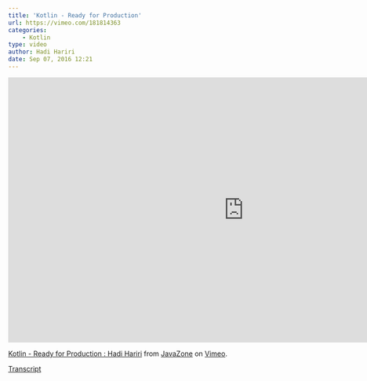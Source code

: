 ```yaml
---
title: 'Kotlin - Ready for Production'
url: https://vimeo.com/181814363
categories:
    - Kotlin
type: video
author: Hadi Hariri
date: Sep 07, 2016 12:21
---
```

<iframe src="https://player.vimeo.com/video/181814363" width="960" height="540" frameborder="0"></iframe>

<a href="https://vimeo.com/181814363">Kotlin - Ready for Production : Hadi Hariri</a> from <a href="https://vimeo.com/javazone">JavaZone</a> on <a href="https://vimeo.com">Vimeo</a>.

[Transcript](https://realm.io/news/gotocph-hadi-hariri-kotlin-ready-for-production/)
